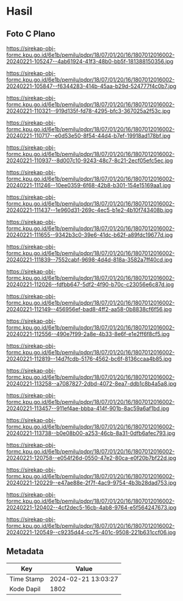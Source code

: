 # Hasil

## Foto C Plano

https://sirekap-obj-formc.kpu.go.id/6e1b/pemilu/pdpr/18/07/01/20/16/1807012016002-20240221-105247--4ab61924-41f3-48b0-bb5f-181388150356.jpg

https://sirekap-obj-formc.kpu.go.id/6e1b/pemilu/pdpr/18/07/01/20/16/1807012016002-20240221-105847--f6344283-414b-45aa-b29d-524777f4c0b7.jpg

https://sirekap-obj-formc.kpu.go.id/6e1b/pemilu/pdpr/18/07/01/20/16/1807012016002-20240221-110321--919d135f-fd78-4295-bfc3-367025a2f53c.jpg

https://sirekap-obj-formc.kpu.go.id/6e1b/pemilu/pdpr/18/07/01/20/16/1807012016002-20240221-110717--e0d53e50-8f54-44d4-b7ef-19918ad178bf.jpg

https://sirekap-obj-formc.kpu.go.id/6e1b/pemilu/pdpr/18/07/01/20/16/1807012016002-20240221-110937--8d007c10-9243-48c7-8c21-2ecf05efc5ec.jpg

https://sirekap-obj-formc.kpu.go.id/6e1b/pemilu/pdpr/18/07/01/20/16/1807012016002-20240221-111246--10ee0359-6f68-42b8-b301-154e15169aa1.jpg

https://sirekap-obj-formc.kpu.go.id/6e1b/pemilu/pdpr/18/07/01/20/16/1807012016002-20240221-111437--1e960d31-269c-4ec5-b1e2-4b10f743408b.jpg

https://sirekap-obj-formc.kpu.go.id/6e1b/pemilu/pdpr/18/07/01/20/16/1807012016002-20240221-111655--9342b3c0-39e6-41dc-b62f-a89fdc19677d.jpg

https://sirekap-obj-formc.kpu.go.id/6e1b/pemilu/pdpr/18/07/01/20/16/1807012016002-20240221-111839--7552cabf-9698-4d4d-818a-3582a7ff40cd.jpg

https://sirekap-obj-formc.kpu.go.id/6e1b/pemilu/pdpr/18/07/01/20/16/1807012016002-20240221-112026--fdfbb647-5df2-4f90-b70c-c23056e6c87d.jpg

https://sirekap-obj-formc.kpu.go.id/6e1b/pemilu/pdpr/18/07/01/20/16/1807012016002-20240221-112149--456956ef-bad8-4ff2-aa58-0b8838cf6f56.jpg

https://sirekap-obj-formc.kpu.go.id/6e1b/pemilu/pdpr/18/07/01/20/16/1807012016002-20240221-112556--490e7f99-2a8e-4b33-8e6f-e1e2ff6f8cf5.jpg

https://sirekap-obj-formc.kpu.go.id/6e1b/pemilu/pdpr/18/07/01/20/16/1807012016002-20240221-112819--14d7fcdb-5176-4562-bc6f-8136ccaa4b85.jpg

https://sirekap-obj-formc.kpu.go.id/6e1b/pemilu/pdpr/18/07/01/20/16/1807012016002-20240221-113258--a7087827-2dbd-4072-8ea7-ddb1c8b4a5a8.jpg

https://sirekap-obj-formc.kpu.go.id/6e1b/pemilu/pdpr/18/07/01/20/16/1807012016002-20240221-113457--911ef4ae-bbba-414f-901b-8ac59a6af1bd.jpg

https://sirekap-obj-formc.kpu.go.id/6e1b/pemilu/pdpr/18/07/01/20/16/1807012016002-20240221-113738--b0e08b00-a253-46cb-8a31-0dfb6afec793.jpg

https://sirekap-obj-formc.kpu.go.id/6e1b/pemilu/pdpr/18/07/01/20/16/1807012016002-20240221-120758--e054f26d-0550-47e2-80ca-e0f20b7bf22d.jpg

https://sirekap-obj-formc.kpu.go.id/6e1b/pemilu/pdpr/18/07/01/20/16/1807012016002-20240221-120229--e47ae88e-2f7f-4ac9-9754-4b3b28dad753.jpg

https://sirekap-obj-formc.kpu.go.id/6e1b/pemilu/pdpr/18/07/01/20/16/1807012016002-20240221-120402--4cf2dec5-16cb-4ab8-9764-e5f564247673.jpg

https://sirekap-obj-formc.kpu.go.id/6e1b/pemilu/pdpr/18/07/01/20/16/1807012016002-20240221-120549--c9235d44-cc75-401c-9508-221b631ccf06.jpg


## Metadata

| Key        | Value               |
| ---------- | ------------------- |
| Time Stamp | 2024-02-21 13:03:27 |
| Kode Dapil | 1802                |



